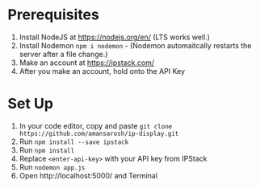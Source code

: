 # Prerequisites
1. Install NodeJS at https://nodejs.org/en/ (LTS works well.)
2. Install Nodemon ```npm i nodemon``` - (Nodemon automaitcally restarts the server after a file change.)
3. Make an account at https://ipstack.com/
4. After you make an account, hold onto the API Key

# Set Up
1. In your code editor, copy and paste ```git clone https://github.com/amansarosh/ip-display.git```
2. Run ```npm install --save ipstack```
3. Run ```npm install```
4. Replace ```<enter-api-key>``` with your API key from IPStack
5. Run ```nodemon app.js```
6. Open http://localhost:5000/ and Terminal
